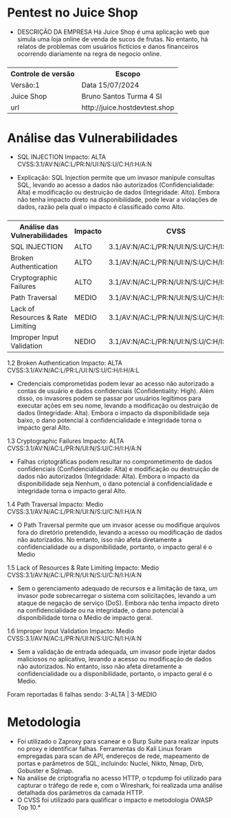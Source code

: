 # Pentest no Juice Shop

* DESCRIÇÃO DA EMPRESA
Há Juice Shop é uma aplicação web que simula uma
loja online de venda de sucos de frutas. No entanto,
há relatos de problemas com usuários fictícios e
danos financeiros ocorrendo diariamente na regra
de negocio online.

<h3>
    <table>
        <tr>
            <th>Controle de versão</th>
                <th> Escopo </th>
        </tr>
        <tr>
            <td>Versão:1</td>
            <td>Data 15/07/2024</td>
       <tr>
            <td>Juice Shop</td>
            <td>Bruno Santos Turma 4 SI</td>
       <tr>
       <tr>
            <td>url</td>
            <td> http://juice.hostdevtest.shop</td>
            </td>
            <tr>
    </table>
</h3> 
</p>

# Análise das Vulnerabilidades
- SQL INJECTION Impacto: ALTA CVSS:3.1/AV:N/AC:L/PR:N/UI:N/S:U/C:H/I:H/A:N </p>
- Explicação: SQL Injection permite que um invasor manipule consultas SQL, levando ao acesso a dados não autorizados (Confidencialidade: Alta) e modificação ou destruição de dados (Integridade: Alto). Embora não tenha impacto direto na disponibilidade, pode levar a violações de dados, razão pela qual o impacto é classificado como Alto.

<h3>
    <table>
        <tr>
            <th>Análise das Vulnerabilidades</th>
                <th> Impacto </th>
                <th>  CVSS  </th>
        </tr>
        <tr>
            <td>SQL INJECTION </td>
            <td> ALTO </td>
            <td> 3.1/AV:N/AC:L/PR:N/UI:N/S:U/C:H/I:H/A:N </td>
       <tr>
             <td>Broken Authentication</td>
            <td> ALTO </td>
            <td> 3.1/AV:N/AC:L/PR:N/UI:N/S:U/C:H/I:H/A:N </td>
       <tr>
       <tr>
            <td>Cryptographic Failures</td>
            <td> ALTO </td>
            <td> 3.1/AV:N/AC:L/PR:N/UI:N/S:U/C:H/I:H/A:N </td>
   <tr>
       <tr>
            <td>Path Traversal </td>
            <td>MEDIO</td>
            <td> 3.1/AV:N/AC:L/PR:N/UI:N/S:U/C:H/I:H/A:N </td>
   <tr>
       <tr>
             <td>Lack of Resources & Rate Limiting</td>
            <td>MEDIO</td>
            <td> 3.1/AV:N/AC:L/PR:N/UI:N/S:U/C:H/I:H/A:N </td>
   <tr>
       <tr>
             <td>Improper Input Validation</td>
            <td>NEDIO </td>
            <td> 3.1/AV:N/AC:L/PR:N/UI:N/S:U/C:H/I:H/A:N </td>
            <tr>
    </table>
</h3> 
</p>

  
1.2 Broken Authentication Impacto: ALTA CVSS:3.1/AV:N/AC:L/PR:L/UI:N/S:U/C:H/I:H/A:L  </p>
- Credenciais comprometidas podem levar ao acesso não autorizado a contas de usuário e dados confidenciais (Confidentiality: High). Além disso, os invasores podem se passar por usuários legítimos para executar ações em seu nome, levando a modificação ou destruição de dados (Integridade: Alta). Embora o impacto da disponibilidade seja baixo, o dano potencial à confidencialidade e integridade torna o impacto geral Alto.
  
1.3 Cryptographic Failures Impacto: ALTA CVSS:3.1/AV:N/AC:L/PR:N/UI:N/S:U/C:H/I:H/A:N </p>
- Falhas criptográficas podem resultar no comprometimento de dados confidenciais (Confidencialidade: Alta) e modificação ou destruição de dados não autorizados (Integridade: Alta). Embora o impacto da disponibilidade seja Nenhum, o dano potencial à confidencialidade e integridade torna o impacto geral Alto. 

1.4 Path Traversal Impacto: Medio CVSS:3.1/AV:N/AC:L/PR:N/UI:N/S:U/C:N/I:H/A:N </p>
- O Path Traversal permite que um invasor acesse ou modifique arquivos fora do diretório pretendido, levando a acesso ou modificação de dados não autorizados. No entanto, isso não afeta diretamente a confidencialidade ou a disponibilidade, portanto, o impacto geral é o Medio
  
1.5 Lack of Resources & Rate Limiting Impacto: Medio CVSS:3.1/AV:N/AC:L/PR:N/UI:N/S:U/C:N/I:H/A:N </p>
- Sem o gerenciamento adequado de recursos e a limitação de taxa, um invasor pode sobrecarregar o sistema com solicitações, levando a um ataque de negação de serviço (DoS). Embora não tenha impacto direto na confidencialidade ou na integridade, o dano potencial à disponibilidade torna o Médio de impacto geral.
  
1.6 Improper Input Validation Impacto: Medio CVSS:3.1/AV:N/AC:L/PR:N/UI:N/S:U/C:N/I:H/A:N </p>
- Sem a validação de entrada adequada, um invasor pode injetar dados maliciosos no aplicativo, levando a acesso ou modificação de dados não autorizados. No entanto, isso não afeta diretamente a confidencialidade ou a disponibilidade, portanto, o impacto geral é o Medio.

Foram reportadas 6 falhas sendo: 3-ALTA | 3-MEDIO

# Metodologia

- Foi utilizado o Zaproxy para scanear e o Burp Suite para realizar inputs no proxy e identificar falhas. Ferramentas do Kali Linux foram empregadas para scan de API, endereços de rede, mapeamento de portas e parâmetros de SQL, incluindo: Nuclei, Nikto, Nmap, Dirb, Gobuster e Sqlmap.
- Na análise de criptografia no acesso HTTP, o tcpdump foi utilizado para capturar o tráfego de rede e, com o Wireshark, foi realizada uma análise detalhada dos parâmetros da camada HTTP.
- O CVSS foi utilizado para qualificar o impacto e metodologia OWASP Top 10.*
